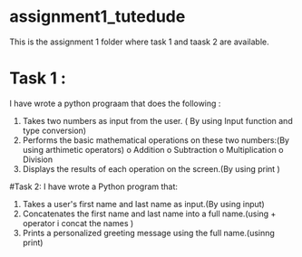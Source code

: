 # assignment1_tutedude
This is the assignment 1 folder where task 1 and taask 2 are available.
# Task 1 :
I have wrote a python prograam that does the following :
1.  Takes two numbers as input from the user. ( By using Input function and type conversion)
2.  Performs the basic mathematical operations on these two numbers:(By using arthimetic operators)
o	Addition
o	Subtraction
o	Multiplication
o	Division
3.  Displays the results of each operation on the screen.(By using print )

#Task 2:
I have wrote a Python program that:
1.  Takes a user's first name and last name as input.(By using input)
2.  Concatenates the first name and last name into a full name.(using + operator i concat the names )
3.  Prints a personalized greeting message using the full name.(usinng print)

